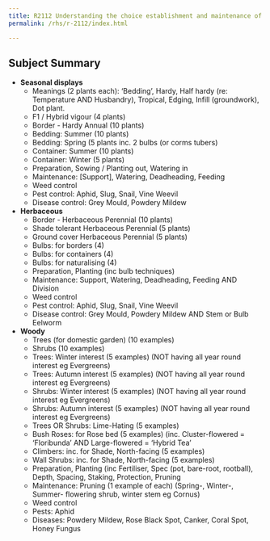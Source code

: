```yaml
---
title: R2112 Understanding the choice establishment and maintenance of garden plants and lawns
permalink: /rhs/r-2112/index.html

---
```


<h2 id="subject-summary">Subject Summary</h2>
<ul>
<li><strong>Seasonal displays</strong>
<ul>
<li>Meanings (2 plants each): ‘Bedding’, Hardy, Half hardy (re: Temperature AND Husbandry), Tropical, Edging, Infill (groundwork), Dot plant.</li>
<li>F1 / Hybrid vigour (4 plants)</li>
<li>Border - Hardy Annual  (10 plants)</li>
<li>Bedding: Summer  (10 plants)</li>
<li>Bedding: Spring  (5 plants inc. 2 bulbs (or corms tubers)</li>
<li>Container: Summer  (10 plants)</li>
<li>Container: Winter  (5 plants)</li>
<li>Preparation, Sowing / Planting out, Watering in</li>
<li>Maintenance: [Support], Watering, Deadheading, Feeding</li>
<li>Weed control</li>
<li>Pest control: Aphid, Slug, Snail, Vine Weevil</li>
<li>Disease control: Grey Mould, Powdery Mildew</li>
</ul>
</li>
<li><strong>Herbaceous</strong>
<ul>
<li>Border - Herbaceous Perennial (10 plants)</li>
<li>Shade tolerant Herbaceous Perennial (5 plants)</li>
<li>Ground cover Herbaceous Perennial (5 plants)</li>
<li>Bulbs: for borders (4)</li>
<li>Bulbs: for containers (4)</li>
<li>Bulbs: for naturalising (4)</li>
<li>Preparation, Planting (inc bulb techniques)</li>
<li>Maintenance: Support, Watering, Deadheading, Feeding AND Division</li>
<li>Weed control</li>
<li>Pest control: Aphid, Slug, Snail, Vine Weevil</li>
<li>Disease control:  Grey Mould, Powdery Mildew AND Stem or Bulb Eelworm</li>
</ul>
</li>
<li><strong>Woody</strong>
<ul>
<li>Trees (for domestic garden) (10 examples)</li>
<li>Shrubs (10 examples)</li>
<li>Trees: Winter interest (5 examples) (NOT having all year round interest eg Evergreens)</li>
<li>Trees: Autumn interest (5 examples) (NOT having all year round interest eg Evergreens)</li>
<li>Shrubs: Winter interest (5 examples) (NOT having all year round interest eg Evergreens)</li>
<li>Shrubs: Autumn interest (5 examples) (NOT having all year round interest eg Evergreens)</li>
<li>Trees OR Shrubs: Lime-Hating (5 examples)</li>
<li>Bush Roses: for Rose bed (5 examples) (inc. Cluster-flowered = ‘Floribunda’ AND Large-flowered = ‘Hybrid Tea’</li>
<li>Climbers: inc. for Shade, North-facing (5 examples)</li>
<li>Wall Shrubs: inc. for Shade, North-facing (5 examples)</li>
<li>Preparation, Planting (inc Fertiliser, Spec (pot, bare-root, rootball), Depth, Spacing, Staking, Protection, Pruning</li>
<li>Maintenance: Pruning (1 example of each) (Spring-, Winter-, Summer- flowering shrub, winter stem eg Cornus)</li>
<li>Weed control</li>
<li>Pests: Aphid</li>
<li>Diseases: Powdery Mildew, Rose Black Spot, Canker, Coral Spot, Honey Fungus</li>
</ul>
</li>
</ul>

